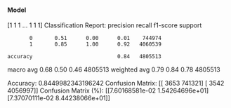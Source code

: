 #### Model
[1 1 1 ... 1 1 1]
Classification Report:
              precision    recall  f1-score   support

           0       0.51      0.00      0.01    744974
           1       0.85      1.00      0.92   4060539

    accuracy                           0.84   4805513
   macro avg       0.68      0.50      0.46   4805513
weighted avg       0.79      0.84      0.78   4805513

Accuracy: 0.8449982343196242
Confusion Matrix:
[[   3653  741321]
 [   3542 4056997]]
Confusion Matrix (%):
[[7.60168581e-02 1.54264696e+01]
 [7.37070111e-02 8.44238066e+01]]
